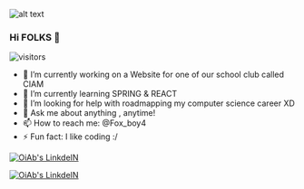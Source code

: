 ![alt text](https://91b6be3bd2294a24b7b5-da4c182123f5956a3d22aa43eb816232.ssl.cf1.rackcdn.com/contentItem-6837808-55847811-plyog6m0norln-or.png)


### Hi FOLKS 👋
![visitors](https://visitor-badge.laobi.icu/badge?page_id=AmineArif1)

- 🔭 I’m currently working on a Website for one of our school club called CIAM 
- 🌱 I’m currently learning SPRING & REACT
- 🤔 I’m looking for help with roadmapping my computer science career XD
- 💬 Ask me about anything , anytime!
- 📫 How to reach me: @Fox_boy4
- ⚡ Fun fact: I like coding :/



<p>
  <a href="https://www.linkedin.com/in/amine-el-arif-b1b42b122/" target="_blank"><img alt="OiAb's LinkdeIN" src="https://img.shields.io/badge/linkedin-%230077B5.svg?&style=for-the-badge&logo=linkedin&logoColor=white" /></a>
</p>
	<!-- /twitter/follow/:user?label=Follo -->
<p>
  <a href="https://twitter.com/Fox_boy4" target="_blank"><img alt="OiAb's LinkdeIN" src="https://img.shields.io/twitter/follow/:user?label=Follo" /></a>
</p>

